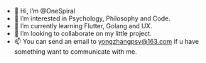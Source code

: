 - 👋 Hi, I’m @OneSpiral
- 👀 I’m interested in Psychology, Philosophy and Code.
- 🌱 I’m currently learning Flutter, Golang and UX.
- 💞️ I’m looking to collaborate on my little project.
- 📫 You can send an email to yongzhangpsy@163.com if u have something want to communicate with me.
